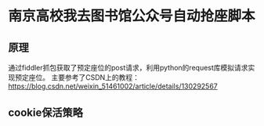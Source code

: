 # 南京高校我去图书馆公众号自动抢座脚本
## 原理
通过fiddler抓包获取了预定座位的post请求，利用python的request库模拟请求实现预定座位。
主要参考了CSDN上的教程：https://blog.csdn.net/weixin_51461002/article/details/130292567
## cookie保活策略
